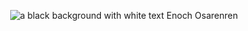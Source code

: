 <p align="center"><img alt="a black background with white text Enoch Osarenren" src="https://github.com/enochval/enochval/assets/21349859/0a47d91a-ede1-49a3-a395-f18925570386"></p>

<!--
**enochval/enochval** is a ✨ _special_ ✨ repository because its `README.md` (this file) appears on your GitHub profile.

Here are some ideas to get you started:

- 🔭 I’m currently working on ...
- 🌱 I’m currently learning ...
- 👯 I’m looking to collaborate on ...
- 🤔 I’m looking for help with ...
- 💬 Ask me about ...
- 📫 How to reach me: ...
- 😄 Pronouns: ...
- ⚡ Fun fact: ...
-->
